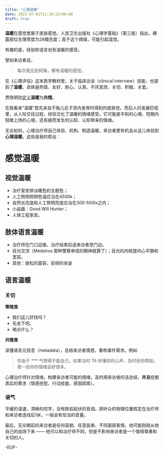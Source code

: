 ```yaml
---
title: "心理温暖"
date: 2021-07-01T11:19:22+08:00
draft: true
---
```


**温暖**在感觉里属于皮肤感觉。人民卫生出版社《心理学基础》（第三版）指出，裸露部位生理零度为28摄氏度；高于这个阈值，可能引起温觉。

有趣的是，经验和语言也有温暖的感受。

譬如来访者说，

<blockquote>
每次我见到阿姨，都有温暖的感觉。
	</blockquote>

在《心理评估》这本医学教材里，关于临床访谈（clinical interview）技能，也提到了**温暖**，具体是热情、友好、耐心、认真、不厌其烦、关切、积极、关爱。

贾晓明则[定义](https://www.psychspace.com/psych/viewnews-2167)**温暖**为**共情**。

在我看来“温暖”首先来自于胎儿在子宫内发育时得到的皮肤觉。而后人的发展历程里，从人际交往过程、经验泛化了温暖的情绪感受。它可能是平和的心境、短期内轻微上扬的心境，还有接而发生的认知、认知带来的情绪。

无论如何，心理治疗师自己体验、机构、制造温暖，来访者更有机会从这儿体验到**心理温暖**。这些是我的假设：

# 感觉温暖

## 视觉温暖

* 治疗室安排淡暖色的主题色；
* 人工照明照明色温应当在4500k；
* 自然光亮度和人工照明亮度应当在300-500lx之内；
* 小品画：Good Will Hunter；
* 人体工程家具。

## 肢体语言温暖

* 治疗师在门口迎接，治疗结束后送来访者至门边。
* 目光交流（Medeiros 那种警察审视的眼神就算了）；目光的内核是内心平静和宽容。
* 其他：放松的面容，前倾的坐姿

## 语言温暖

### 关切

**寒暄类**

* 我们这儿好找吗？
* 先坐下吧。
* 喝点什么？

**共情类**

读懂语言元信息（metadata），总结来访者情感，重构事件需求。例如

<blockquote>
你由于 *** 气愤得不能自己。如果当时 TA 听懂你的心声，及时给你帮助，那一刻你的情绪会好很多。
</blockquote>

心理治疗师针对情绪，构建来访者可能的情绪，及时用来访者的话总结，**并且**挖掘真实的需求（情感抚慰、行动技能、原因探索）。

### 语气

平缓的语速、清晰的咬字，没有跌宕起伏的音调。把听众的物理位置假定在治疗师和来访者连线后1米，一般会有恰当的音量。

最后，无论眼前的来访者是任何容貌、任意装束、不同面部表情，他可能刚刚从他自己的战场下来 —— 他可以和治疗师不同，但是不影响来访者是一个值得尊重和关切的人。

-EOF-
